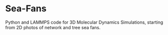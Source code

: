 # Sea-Fans
Python and LAMMPS code for 3D Molecular Dynamics Simulations, starting from 2D photos of network and tree sea fans.
